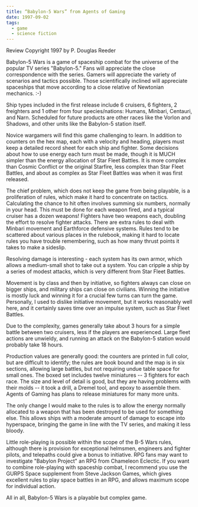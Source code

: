 ```yaml
---
title: “Babylon-5 Wars” from Agents of Gaming
date: 1997-09-02
tags:
  - game
  - science fiction
---
```


Review Copyright 1997 by P. Douglas Reeder

Babylon-5 Wars is a game of spaceship combat for the universe of the popular TV series "Babylon-5." Fans will appreciate the close correspondence with the series. Gamers will appreciate the variety of scenarios and tactics possible. Those scientifically inclined will appreciate spaceships that move according to a close relative of Newtonian mechanics. :-)

Ship types included in the first release include 6 cruisers, 6 fighters, 2 freighters and 1 other from four species/nations: Humans, Minbari, Centauri, and Narn. Scheduled for future products are other races like the Vorlon and Shadows, and other units like the Babylon-5 station itself.

Novice wargamers will find this game challenging to learn. In addition to counters on the hex map, each with a velocity and heading, players must keep a detailed record sheet for each ship and fighter. Some decisions about how to use energy each turn must be made, though it is MUCH simpler than the energy allocation of Star Fleet Battles. It is more complex than Cosmic Conflict or the original Starfire, less complex than Star Fleet Battles, and about as complex as Star Fleet Battles was when it was first released.

The chief problem, which does not keep the game from being playable, is a proliferation of rules, which make it hard to concentrate on tactics. Calculating the chance to hit often involves summing six numbers, normally in your head. This must be done for each weapon fired, and a typical cruiser has a dozen weapons! Fighters have two weapons each, doubling the effort to resolve fighter attacks. There are extra rules to deal with Minbari movement and Earthforce defensive systems. Rules tend to be scattered about various places in the rulebook, making it hard to locate rules you have trouble remembering, such as how many thrust points it takes to make a sideslip.

Resolving damage is interesting - each system has its own armor, which allows a medium-small shot to take out a system. You can cripple a ship by a series of modest attacks, which is very different from Star Fleet Battles.

Movement is by class and then by initiative, so fighters always can close on bigger ships, and military ships can close on civilians. Winning the initiative is mostly luck and winning it for a crucial few turns can turn the game. Personally, I used to dislike initiative movement, but it works reasonably well here, and it certainly saves time over an impulse system, such as Star Fleet Battles.

Due to the complexity, games generally take about 3 hours for a simple battle between two cruisers, less if the players are experienced. Large fleet actions are unwieldy, and running an attack on the Babylon-5 station would probably take 18 hours.

Production values are generally good: the counters are printed in full color, but are difficult to identify; the rules are book bound and the map is in six sections, allowing large battles, but not requiring undue table space for small ones. The boxed set includes twelve miniatures -- 3 fighters for each race. The size and level of detail is good, but they are having problems with their molds -- it took a drill, a Dremel tool, and epoxy to assemble them. Agents of Gaming has plans to release miniatures for many more units.

The only change I would make to the rules is to allow the energy normally allocated to a weapon that has been destroyed to be used for something else. This allows ships with a moderate amount of damage to escape into hyperspace, bringing the game in line with the TV series, and making it less bloody.

Little role-playing is possible within the scope of the B-5 Wars rules, although there is provision for exceptional helmsmen, engineers and fighter pilots, and telepaths could give a bonus to initiative. RPG fans may want to investigate "Babylon Project" an RPG from Chameleon Eclectic. If you want to combine role-playing with spaceship combat, I recommend you use the GURPS Space supplement from Steve Jackson Games, which gives excellent rules to play space battles in an RPG, and allows maximum scope for individual action.

All in all, Babylon-5 Wars is a playable but complex game.
